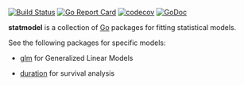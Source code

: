 [![Build Status](https://travis-ci.com/kshedden/statmodel.svg?branch=master)](https://travis-ci.com/kshedden/statmodel)
[![Go Report Card](https://goreportcard.com/badge/github.com/kshedden/statmodel)](https://goreportcard.com/report/github.com/kshedden/statmodel)
[![codecov](https://codecov.io/gh/kshedden/statmodel/branch/master/graph/badge.svg)](https://codecov.io/gh/kshedden/statmodel)
[![GoDoc](https://godoc.org/github.com/kshedden/statmodel?status.png)](https://godoc.org/github.com/kshedden/statmodel)

__statmodel__ is a collection of [Go](http://golang.org) packages for fitting
statistical models.

See the following packages for specific models:

* [glm](https://github.com/kshedden/statmodel/tree/master/glm) for Generalized Linear Models

* [duration](https://github.com/kshedden/statmodel/tree/master/duration) for survival analysis
